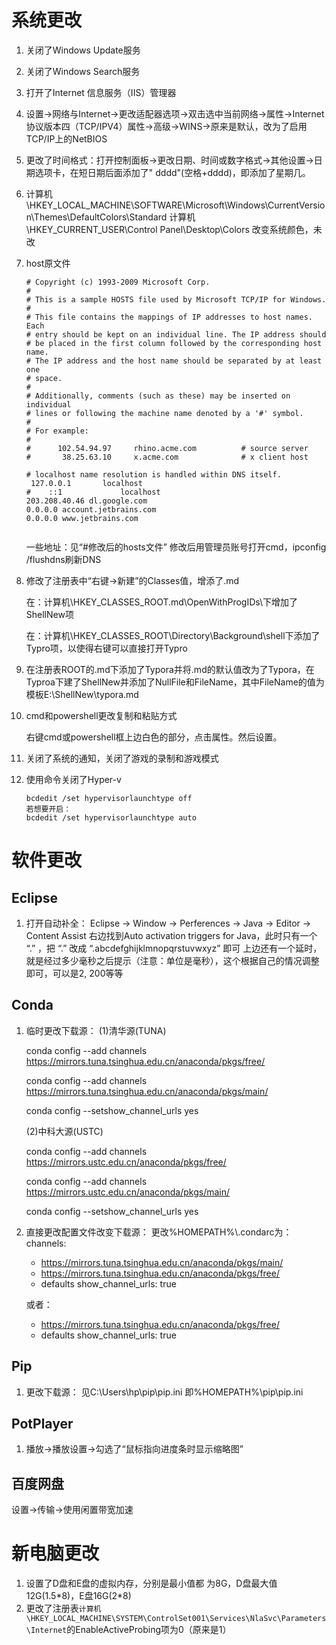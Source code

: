 # 系统更改

1. 关闭了Windows Update服务

2. 关闭了Windows Search服务

3. 打开了Internet 信息服务（IIS）管理器

4. 设置→网络与Internet→更改适配器选项→双击选中当前网络→属性→Internet协议版本四（TCP/IPV4）属性→高级→WINS→原来是默认，改为了启用TCP/IP上的NetBIOS

5. 更改了时间格式：打开控制面板->更改日期、时间或数字格式->其他设置->日期选项卡，在短日期后面添加了" dddd"(空格+dddd)，即添加了星期几。

6. 计算机\HKEY_LOCAL_MACHINE\SOFTWARE\Microsoft\Windows\CurrentVersion\Themes\DefaultColors\Standard
   计算机\HKEY_CURRENT_USER\Control Panel\Desktop\Colors
   改变系统颜色，未改
   
7. host原文件

   ```
   # Copyright (c) 1993-2009 Microsoft Corp.
   #
   # This is a sample HOSTS file used by Microsoft TCP/IP for Windows.
   #
   # This file contains the mappings of IP addresses to host names. Each
   # entry should be kept on an individual line. The IP address should
   # be placed in the first column followed by the corresponding host name.
   # The IP address and the host name should be separated by at least one
   # space.
   #
   # Additionally, comments (such as these) may be inserted on individual
   # lines or following the machine name denoted by a '#' symbol.
   #
   # For example:
   #
   #      102.54.94.97     rhino.acme.com          # source server
   #       38.25.63.10     x.acme.com              # x client host
   
   # localhost name resolution is handled within DNS itself.
   	127.0.0.1       localhost
   #	::1             localhost
   203.208.40.46 dl.google.com
   0.0.0.0 account.jetbrains.com
   0.0.0.0 www.jetbrains.com
   
   
   ```

   一些地址：见“#修改后的hosts文件”
   修改后用管理员账号打开cmd，ipconfig /flushdns刷新DNS
   
8. 修改了注册表中“右键->新建”的Classes值，增添了.md

   在：计算机\HKEY_CLASSES_ROOT\.md\OpenWithProgIDs\下增加了ShellNew项

   在：计算机\HKEY_CLASSES_ROOT\Directory\Background\shell下添加了Typro项，以使得右键可以直接打开Typro

9. 在注册表ROOT的.md下添加了Typora并将.md的默认值改为了Typora，在Typroa下建了ShellNew并添加了NullFile和FileName，其中FileName的值为模板E:\ShellNew\typora.md

10. cmd和powershell更改复制和粘贴方式

    右键cmd或powershell框上边白色的部分，点击属性。然后设置。
    
11. 关闭了系统的通知，关闭了游戏的录制和游戏模式

12. 使用命令关闭了Hyper-v

    ```
    bcdedit /set hypervisorlaunchtype off
    若想要开启：
    bcdedit /set hypervisorlaunchtype auto
    ```
    
    



#  软件更改

## Eclipse

1. 打开自动补全：
    Eclipse -> Window -> Perferences -> Java -> Editor -> Content Assist
   右边找到Auto activation triggers for Java，此时只有一个 “.” ，把 “.” 改成 “.abcdefghijklmnopqrstuvwxyz” 即可
   上边还有一个延时，就是经过多少毫秒之后提示（注意：单位是毫秒），这个根据自己的情况调整即可，可以是2, 200等等

## Conda

1. 临时更改下载源：
   (1)清华源(TUNA)

   conda config --add channels https://mirrors.tuna.tsinghua.edu.cn/anaconda/pkgs/free/

   conda config --add channels https://mirrors.tuna.tsinghua.edu.cn/anaconda/pkgs/main/

   conda config --setshow_channel_urls yes

   (2)中科大源(USTC)

   conda config --add channels https://mirrors.ustc.edu.cn/anaconda/pkgs/free/

   conda config --add channels https://mirrors.ustc.edu.cn/anaconda/pkgs/main/

   conda config --setshow_channel_urls yes

2. 直接更改配置文件改变下载源：
   更改%HOMEPATH%\\.condarc为：channels:

     - https://mirrors.tuna.tsinghua.edu.cn/anaconda/pkgs/main/
     - https://mirrors.tuna.tsinghua.edu.cn/anaconda/pkgs/free/
     - defaults
   show_channel_urls: true

   或者：

     - https://mirrors.tuna.tsinghua.edu.cn/anaconda/pkgs/free/
     - defaults
       show_channel_urls: true

## Pip

1. 更改下载源：
   见C:\Users\hp\pip\pip.ini
   即%HOMEPATH%\pip\pip.ini

## PotPlayer

1. 播放->播放设置->勾选了“鼠标指向进度条时显示缩略图”

## 百度网盘

设置->传输->使用闲置带宽加速



# 新电脑更改

1. 设置了D盘和E盘的虚拟内存，分别是最小值都 为8G，D盘最大值12G(1.5\*8)，E盘16G(2\*8)
1. 更改了注册表`计算机\HKEY_LOCAL_MACHINE\SYSTEM\ControlSet001\Services\NlaSvc\Parameters\Internet`的EnableActiveProbing项为0（原来是1）